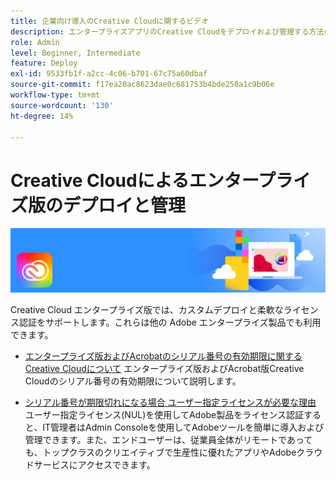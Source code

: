 ```yaml
---
title: 企業向け導入のCreative Cloudに関するビデオ
description: エンタープライズアプリのCreative Cloudをデプロイおよび管理する方法の最新情報
role: Admin
level: Beginner, Intermediate
feature: Deploy
exl-id: 9533fb1f-a2cc-4c06-b701-67c75a60dbaf
source-git-commit: f17ea20ac8623dae0c681753b4bde250a1c9b06e
workflow-type: tm+mt
source-wordcount: '130'
ht-degree: 14%

---
```


# Creative Cloudによるエンタープライズ版のデプロイと管理

![Creative Cloudのヒーロー画像](../assets/CCEbanner.png)

Creative Cloud エンタープライズ版では、カスタムデプロイと柔軟なライセンス認証をサポートします。これらは他の Adobe エンタープライズ製品でも利用できます。

* [エンタープライズ版およびAcrobatのシリアル番号の有効期限に関するCreative Cloudについて](cceserial.md)
エンタープライズ版およびAcrobat版Creative Cloudのシリアル番号の有効期限について説明します。

* [シリアル番号が期限切れになる場合 ユーザー指定ライセンスが必要な理由](nameduserlicensing.md)
ユーザー指定ライセンス(NUL)を使用してAdobe製品をライセンス認証すると、IT管理者はAdmin Consoleを使用してAdobeツールを簡単に導入および管理できます。また、エンドユーザーは、従業員全体がリモートであっても、トップクラスのクリエイティブで生産性に優れたアプリやAdobeクラウドサービスにアクセスできます。
